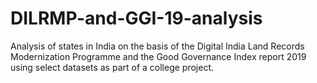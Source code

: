 # DILRMP-and-GGI-19-analysis
Analysis of states in India on the basis of the Digital India Land Records Modernization Programme and the Good Governance Index report 2019 using select datasets as part of a college project.

